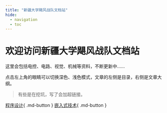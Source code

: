 ```yaml
---
title: "新疆大学飓风战队文档站"
hide:
  - navigation
  - toc
---
```


# 欢迎访问新疆大学飓风战队文档站

这里会包括电控、电路、视觉、机械等资料，不断更新中……

点击左上角的眼睛可以切换深色、浅色模式，文章的左侧是目录，右侧是文章大纲。

> 有些是在挖坑，写了会加超链接。

[程序设计](Program-Design/index.md){ .md-button }
[嵌入式技术](Embedded/index.md){ .md-button }